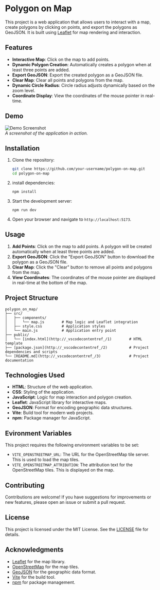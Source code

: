 # Polygon on Map

This project is a web application that allows users to interact with a map, create polygons by clicking on points, and export the polygons as GeoJSON. It is built using [Leaflet](https://leafletjs.com/) for map rendering and interaction.

## Features

- **Interactive Map**: Click on the map to add points.
- **Dynamic Polygon Creation**: Automatically creates a polygon when at least three points are added.
- **Export GeoJSON**: Export the created polygon as a GeoJSON file.
- **Clear Map**: Clear all points and polygons from the map.
- **Dynamic Circle Radius**: Circle radius adjusts dynamically based on the zoom level.
- **Coordinate Display**: View the coordinates of the mouse pointer in real-time.

## Demo

![Demo Screenshot](https://feelera-bucket.fra1.digitaloceanspaces.com/chain_manager_giorgio/my_pictures/draw_polygon_on_map.png)  
_A screenshot of the application in action._

## Installation

1. Clone the repository:
   ```bash
   git clone https://github.com/your-username/polygon-on-map.git
   cd polygon-on-map
    ```
2. install dependencies:
   ```bash
   npm install
   ```
3. Start the development server:
   ```bash
   npm run dev
   ```
4. Open your browser and navigate to `http://localhost:5173`.

## Usage

1. **Add Points**: Click on the map to add points. A polygon will be created automatically when at least three points are added.
2. **Export GeoJSON**: Click the "Export GeoJSON" button to download the polygon as a GeoJSON file.
3. **Clear Map**: Click the "Clear" button to remove all points and polygons from the map.
4. **View Coordinates**: The coordinates of the mouse pointer are displayed in real-time at the bottom of the map.

## Project Structure
```
polygon_on_map/
├── src/
│   ├── components/
│   │   └── map.js        # Map logic and Leaflet integration
│   ├── style.css         # Application styles
│   └── main.js           # Application entry point
├── public/
│   └── [index.html](http://_vscodecontentref_/1)        # HTML template
├── [package.json](http://_vscodecontentref_/2)          # Project dependencies and scripts
└── [README.md](http://_vscodecontentref_/3)             # Project documentation
```
## Technologies Used
- **HTML**: Structure of the web application.
- **CSS**: Styling of the application.
- **JavaScript**: Logic for map interaction and polygon creation.
- **Leaflet**: JavaScript library for interactive maps.
- **GeoJSON**: Format for encoding geographic data structures.
- **Vite**: Build tool for modern web projects.
- **npm**: Package manager for JavaScript.

## Evironment Variables

This project requires the following environment variables to be set:

- `VITE_OPENSTREETMAP_URL`: The URL for the OpenStreetMap tile server. This is used to load the map tiles.
- `VITE_OPENSTREETMAP_ATTRIBUTION`: The attribution text for the OpenStreetMap tiles. This is displayed on the map.

## Contributing
Contributions are welcome! If you have suggestions for improvements or new features, please open an issue or submit a pull request.

## License
This project is licensed under the MIT License. See the [LICENSE](LICENSE) file for details.

## Acknowledgments
- [Leaflet](https://leafletjs.com/) for the map library.
- [OpenStreetMap](https://www.openstreetmap.org/) for the map tiles.
- [GeoJSON](https://geojson.org/) for the geographic data format.
- [Vite](https://vitejs.dev/) for the build tool.
- [npm](https://www.npmjs.com/) for package management.

